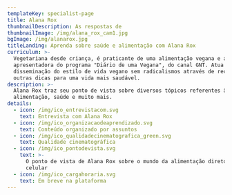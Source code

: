 ```yaml
---
templateKey: specialist-page
title: Alana Rox
thumbnailDescription: As respostas de
thumbnailImage: /img/alana_rox_cam1.jpg
bgImage: /img/alanarox.jpg
titleLanding: Aprenda sobre saúde e alimentação com Alana Rox
curriculum: >-
  Vegetariana desde criança, é praticante de uma alimentação vegana e atualmente
  apresentadora do programa "Diário de uma Vegana", do canal GNT. Atua na
  disseminação do estilo de vida vegano sem radicalismos através de receitas e
  outras dicas para uma vida mais saudável.
description: >-
  Alana Rox traz seu ponto de vista sobre diversos tópicos referentes à
  alimentação, saúde e muito mais.
details:
  - icon: /img/ico_entrevistacom.svg
    text: Entrevista com Alana Rox
  - icon: /img/ico_organizacaodeaprendizado.svg
    text: Conteúdo organizado por assuntos
  - icon: /img/ico_qualidadecinematografica_green.svg
    text: Qualidade cinematográfica
  - icon: /img/ico_pontodevista.svg
    text: >-
      O ponto de vista de Alana Rox sobre o mundo da alimentação direto no seu
      celular
  - icon: /img/ico_cargahoraria.svg
    text: Em breve na plataforma
---
```


